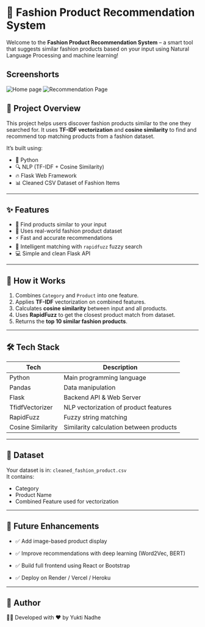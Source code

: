 # 👗 Fashion Product Recommendation System

Welcome to the **Fashion Product Recommendation System** – a smart tool that suggests similar fashion products based on your input using Natural Language Processing and machine learning!

## Screenshorts

![Home page](https://github.com/user-attachments/assets/f8c367b4-abb6-4a5d-8c56-12347439d3ee)
![Recommendation Page](https://github.com/user-attachments/assets/ff5ff947-848e-429e-b309-d344a0de0eb0)

## 🚀 Project Overview

This project helps users discover fashion products similar to the one they searched for. It uses **TF-IDF vectorization** and **cosine similarity** to find and recommend top matching products from a fashion dataset.

It’s built using:
- 🐍 Python
- 🔍 NLP (TF-IDF + Cosine Similarity)
- 🔥 Flask Web Framework
- 📊 Cleaned CSV Dataset of Fashion Items

---

## ✨ Features

- 🔎 Find products similar to your input
- 📁 Uses real-world fashion product dataset
- ⚡ Fast and accurate recommendations
- 🧠 Intelligent matching with `rapidfuzz` fuzzy search
- 💻 Simple and clean Flask API

---

## 🧠 How it Works

1. Combines `Category` and `Product` into one feature.
2. Applies **TF-IDF** vectorization on combined features.
3. Calculates **cosine similarity** between input and all products.
4. Uses **RapidFuzz** to get the closest product match from dataset.
5. Returns the **top 10 similar fashion products**.

---

## 🛠 Tech Stack

| Tech           | Description                             |
|----------------|-----------------------------------------|
| Python         | Main programming language               |
| Pandas         | Data manipulation                       |
| Flask          | Backend API & Web Server                |
| TfidfVectorizer| NLP vectorization of product features   |
| RapidFuzz      | Fuzzy string matching                   |
| Cosine Similarity | Similarity calculation between products |

---

## 📂 Dataset

Your dataset is in: `cleaned_fashion_product.csv`  
It contains:
- Category  
- Product Name  
- Combined Feature used for vectorization

---

## 🔮 Future Enhancements
- ✅ Add image-based product display

- ✅ Improve recommendations with deep learning (Word2Vec, BERT)

- ✅ Build full frontend using React or Bootstrap

- ✅ Deploy on Render / Vercel / Heroku

---

## 🤝 Author
👩‍💻 Developed with ❤️ by Yukti Nadhe
